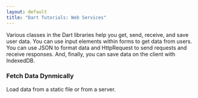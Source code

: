 ```yaml
---
layout: default
title: "Dart Tutorials: Web Services"
---
```


Various classes in the Dart libraries help you get, send, receive,
and save user data. You can use input elements within forms to
get data from users.
You can use JSON to format data and HttpRequest to send requests
and receive responses. And, finally, you can save data on the
client with IndexedDB.

<div class="card-grid">
  <div class="card">
    <h3><a name="/tutorials/get-data/fetch-data">Fetch Data Dynmically</a></h3>
    <p>Load data from a static file or from a server.</p>
  </div>
</div>
